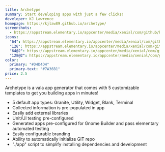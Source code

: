 ```yaml
---
title: Archetype
summary: Start developing apps with just a few clicks!
developer: KJ Lawrence
homepage: https://kjlaw89.github.io/archetype/
screenshots:
  - https://appstream.elementary.io/appcenter/media/xenial/com/github/kjlaw89.archetype.desktop/9B5454E7D12347407E1C057CE3136BAC/screenshots/image-1_orig.png
icons:
  "64": https://appstream.elementary.io/appcenter/media/xenial/com/github/kjlaw89.archetype.desktop/9B5454E7D12347407E1C057CE3136BAC/icons/64x64/com.github.kjlaw89.archetype_com.github.kjlaw89.archetype.png
  "128": https://appstream.elementary.io/appcenter/media/xenial/com/github/kjlaw89.archetype.desktop/9B5454E7D12347407E1C057CE3136BAC/icons/128x128/com.github.kjlaw89.archetype_com.github.kjlaw89.archetype.png
  "64@2": https://appstream.elementary.io/appcenter/media/xenial/com/github/kjlaw89.archetype.desktop/9B5454E7D12347407E1C057CE3136BAC/icons/64x64@2/com.github.kjlaw89.archetype_com.github.kjlaw89.archetype.png
  "128@2": https://appstream.elementary.io/appcenter/media/xenial/com/github/kjlaw89.archetype.desktop/9B5454E7D12347407E1C057CE3136BAC/icons/128x128@2/com.github.kjlaw89.archetype_com.github.kjlaw89.archetype.png
color:
  primary: "#D4D4D4"
  primary-text: "#7A36B1"
price: 2.5
---
```


<p>Archetype is a vala app generator that comes with 5 customizable templates to get you building apps in minutes!</p>
<ul>
  <li>5 default app types: Granite, Utility, Widget, Blank, Terminal</li>
  <li>Collected information is pre-populated in app</li>
  <li>Easily add external libraries</li>
  <li>Unit/UI testing pre-configured</li>
  <li>Generated apps pre-configured for Gnome Builder and pass elementary automated testing</li>
  <li>Easily configurable branding</li>
  <li>Ability to automatically initialize GIT repo</li>
  <li>&quot;./app&quot; script to simplify installing dependencies and development</li>
</ul>
